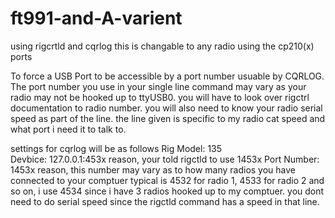 # ft991-and-A-varient
using rigcrtld and cqrlog
this is changable to any radio using the cp210(x) ports

To force a USB Port to be accessible by a port number usuable by CQRLOG.  The port number you use in your single line command may vary as your radio may not be hooked up to ttyUSB0.  you will have to look over rigctrl documentation to radio number.  you will also need to know your radio serial speed as part of the line. the line given is specific to my radio cat speed and what port i need it to talk to.

settings for cqrlog will be as follows
Rig Model: 135  
Devbice: 127.0.0.1:453x reason,  your told rigctld to use 1453x 
Port Number: 1453x reason, this number may vary as to how many radios you have connected to your comptuer typical is 4532 for radio 1, 4533 for radio 2 and so on,  i use 4534 since i have 3 radios hooked up to my comptuer.  you dont need to do serial speed since the rigctld command has a speed in that line.
